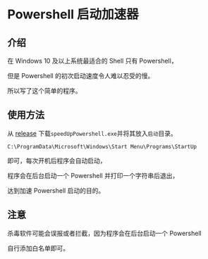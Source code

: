 # Powershell 启动加速器

## 介绍

在 Windows 10 及以上系统最适合的 Shell 只有 Powershell，

但是 Powershell 的初次启动速度令人难以忍受的慢。

所以写了这个简单的程序。

## 使用方法

从 [release](https://github.com/xxnuo/speedUpPowershell/releases) 下载`speedUpPowershell.exe`并将其放入`启动`目录。

`C:\ProgramData\Microsoft\Windows\Start Menu\Programs\StartUp`

即可，每次开机后程序会自动启动，

程序会在后台启动一个 Powershell 并打印一个字符串后退出，

达到加速 Powershell 启动的目的。

## 注意

杀毒软件可能会误报或者拦截，因为程序会在后台启动一个 Powershell

自行添加白名单即可。